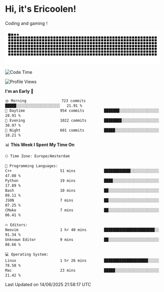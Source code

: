 # Hi, it's Ericoolen!
Coding and gaming！

<picture>
  <source media="(prefers-color-scheme: dark)" srcset="https://raw.githubusercontent.com/Eric-Song-Nop/Eric-Song-Nop/output/github-contribution-grid-snake-dark.svg">
  <source media="(prefers-color-scheme: light)" srcset="https://raw.githubusercontent.com/Eric-Song-Nop/Eric-Song-Nop/output/github-contribution-grid-snake.svg">
  <img alt="github contribution grid snake animation" src="https://raw.githubusercontent.com/Eric-Song-Nop/Eric-Song-Nop/output/github-contribution-grid-snake.svg">
</picture>

<!--START_SECTION:waka-->
![Code Time](http://img.shields.io/badge/Code%20Time-1%2C843%20hrs%2022%20mins-blue)

![Profile Views](http://img.shields.io/badge/Profile%20Views-0-blue)

**I'm an Early 🐤** 

```text
🌞 Morning                723 commits         █████░░░░░░░░░░░░░░░░░░░░   21.91 % 
🌆 Daytime                954 commits         ███████░░░░░░░░░░░░░░░░░░   28.91 % 
🌃 Evening                1022 commits        ████████░░░░░░░░░░░░░░░░░   30.97 % 
🌙 Night                  601 commits         █████░░░░░░░░░░░░░░░░░░░░   18.21 % 
```


📊 **This Week I Spent My Time On** 

```text
🕑︎ Time Zone: Europe/Amsterdam

💬 Programming Languages: 
C++                      51 mins             ████████████░░░░░░░░░░░░░   47.08 % 
Python                   19 mins             ████░░░░░░░░░░░░░░░░░░░░░   17.89 % 
Bash                     10 mins             ██░░░░░░░░░░░░░░░░░░░░░░░   09.11 % 
JSON                     7 mins              ██░░░░░░░░░░░░░░░░░░░░░░░   07.25 % 
CMake                    7 mins              ██░░░░░░░░░░░░░░░░░░░░░░░   06.41 % 

🔥 Editors: 
Neovim                   1 hr 40 mins        ███████████████████████░░   91.34 % 
Unknown Editor           9 mins              ██░░░░░░░░░░░░░░░░░░░░░░░   08.66 % 

💻 Operating System: 
Linux                    1 hr 26 mins        ████████████████████░░░░░   78.58 % 
Mac                      23 mins             █████░░░░░░░░░░░░░░░░░░░░   21.42 % 
```


 Last Updated on 14/06/2025 21:58:17 UTC
<!--END_SECTION:waka-->
